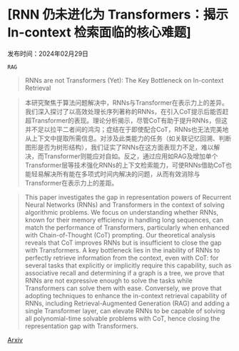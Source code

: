 # [RNN 仍未进化为 Transformers：揭示 In-context 检索面临的核心难题]

发布时间：2024年02月29日

`RAG`

> RNNs are not Transformers (Yet): The Key Bottleneck on In-context Retrieval

> 本研究聚焦于算法问题解决中，RNNs与Transformer在表示力上的差异。我们深入探讨了以高效处理长序列著称的RNNs，在引入CoT提示后能否赶超Transformer的表现。理论分析揭示，尽管CoT有助于提升RNNs，但这并不足以拉平二者间的鸿沟；症结在于即使配合CoT，RNNs也无法完美地从上下文中提取所需信息。对涉及此类能力的任务（如关联记忆回溯、判断图形是否为树形结构），我们证实了RNNs在这方面表现力不足，难以解决，而Transformer则能应对自如。反之，通过应用如RAG及增加单个Transformer层等技术强化RNNs的上下文检索能力，可使RNNs借助CoT也能轻易解决所有能在多项式时间内解决的问题，从而有效消除与Transformer在表示力上的差距。

> This paper investigates the gap in representation powers of Recurrent Neural Networks (RNNs) and Transformers in the context of solving algorithmic problems. We focus on understanding whether RNNs, known for their memory efficiency in handling long sequences, can match the performance of Transformers, particularly when enhanced with Chain-of-Thought (CoT) prompting. Our theoretical analysis reveals that CoT improves RNNs but is insufficient to close the gap with Transformers. A key bottleneck lies in the inability of RNNs to perfectly retrieve information from the context, even with CoT: for several tasks that explicitly or implicitly require this capability, such as associative recall and determining if a graph is a tree, we prove that RNNs are not expressive enough to solve the tasks while Transformers can solve them with ease. Conversely, we prove that adopting techniques to enhance the in-context retrieval capability of RNNs, including Retrieval-Augmented Generation (RAG) and adding a single Transformer layer, can elevate RNNs to be capable of solving all polynomial-time solvable problems with CoT, hence closing the representation gap with Transformers.

[Arxiv](https://arxiv.org/abs/2402.18510)